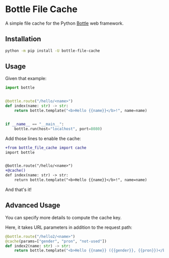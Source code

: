 # Bottle File Cache

A simple file cache for the Python [Bottle](https://pypi.org/project/bottle) web framework.

## Installation

```bash
python -m pip install -U bottle-file-cache
```

## Usage

Given that example:

```python
import bottle


@bottle.route("/hello/<name>")
def index(name: str) -> str:
    return bottle.template("<b>Hello {{name}}</b>!", name=name)


if __name__ == "__main__":
    bottle.run(host="localhost", port=8080)
```

Add those lines to enable the cache:

```diff
+from bottle_file_cache import cache
import bottle


@bottle.route("/hello/<name>")
+@cache()
def index(name: str) -> str:
    return bottle.template("<b>Hello {{name}}</b>!", name=name)
```

And that's it!

## Advanced Usage

You can specify more details to compute the cache key.

Here, it takes URL parameters in addition to the request path:

```python
@bottle.route("/hello2/<name>")
@cache(params=["gender", "pron", "not-used"])
def index2(name: str) -> str:
    return bottle.template("<b>Hello {{name}} ({{gender}}, {{pron}})</b>!", name=name, **bottle.request.params)
```

